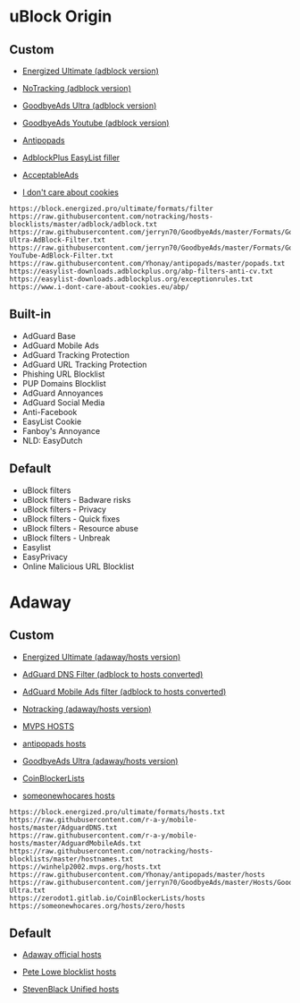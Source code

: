 # uBlock Origin

## Custom
- [Energized Ultimate (adblock version)](https://block.energized.pro/ultimate/formats/filter)

- [NoTracking (adblock version)](https://raw.githubusercontent.com/notracking/hosts-blocklists/master/adblock/adblock.txt)

- [GoodbyeAds Ultra (adblock version)](https://raw.githubusercontent.com/jerryn70/GoodbyeAds/master/Formats/GoodbyeAds-Ultra-AdBlock-Filter.txt)

- [GoodbyeAds Youtube (adblock version)](https://raw.githubusercontent.com/jerryn70/GoodbyeAds/master/Formats/GoodbyeAds-YouTube-AdBlock-Filter.txt)

- [Antipopads](https://raw.githubusercontent.com/Yhonay/antipopads/master/popads.txt)

- [AdblockPlus EasyList filler](https://easylist-downloads.adblockplus.org/abp-filters-anti-cv.txt)

- [AcceptableAds](https://easylist-downloads.adblockplus.org/exceptionrules.txt)

- [I don't care about cookies](https://www.i-dont-care-about-cookies.eu/abp/)

```
https://block.energized.pro/ultimate/formats/filter
https://raw.githubusercontent.com/notracking/hosts-blocklists/master/adblock/adblock.txt
https://raw.githubusercontent.com/jerryn70/GoodbyeAds/master/Formats/GoodbyeAds-Ultra-AdBlock-Filter.txt
https://raw.githubusercontent.com/jerryn70/GoodbyeAds/master/Formats/GoodbyeAds-YouTube-AdBlock-Filter.txt
https://raw.githubusercontent.com/Yhonay/antipopads/master/popads.txt
https://easylist-downloads.adblockplus.org/abp-filters-anti-cv.txt
https://easylist-downloads.adblockplus.org/exceptionrules.txt
https://www.i-dont-care-about-cookies.eu/abp/
```

## Built-in
- AdGuard Base
- AdGuard Mobile Ads
- AdGuard Tracking Protection
- AdGuard URL Tracking Protection
- Phishing URL Blocklist
- PUP Domains Blocklist
- AdGuard Annoyances
- AdGuard Social Media
- Anti-Facebook
- EasyList Cookie
- Fanboy's Annoyance
- NLD: EasyDutch

## Default
- uBlock filters
- uBlock filters - Badware risks
- uBlock filters - Privacy
- uBlock filters - Quick fixes
- uBlock filters - Resource abuse
- uBlock filters - Unbreak
- Easylist
- EasyPrivacy
- Online Malicious URL Blocklist

# Adaway

## Custom
- [Energized Ultimate (adaway/hosts version)](https://block.energized.pro/ultimate/formats/hosts.txt)

- [AdGuard DNS Filter (adblock to hosts converted)](https://raw.githubusercontent.com/r-a-y/mobile-hosts/master/AdguardDNS.txt)

- [AdGuard Mobile Ads filter (adblock to hosts converted)](https://raw.githubusercontent.com/r-a-y/mobile-hosts/master/AdguardMobileAds.txt)

- [Notracking (adaway/hosts version)](https://raw.githubusercontent.com/notracking/hosts-blocklists/master/hostnames.txt)

- [MVPS HOSTS](https://winhelp2002.mvps.org/hosts.txt)

- [antipopads hosts](https://raw.githubusercontent.com/Yhonay/antipopads/master/hosts)

- [GoodbyeAds Ultra (adaway/hosts version)](https://raw.githubusercontent.com/jerryn70/GoodbyeAds/master/Hosts/GoodbyeAds-Ultra.txt)

- [CoinBlockerLists](https://zerodot1.gitlab.io/CoinBlockerLists/hosts)

- [someonewhocares hosts](https://someonewhocares.org/hosts/zero/hosts)

```
https://block.energized.pro/ultimate/formats/hosts.txt
https://raw.githubusercontent.com/r-a-y/mobile-hosts/master/AdguardDNS.txt
https://raw.githubusercontent.com/r-a-y/mobile-hosts/master/AdguardMobileAds.txt
https://raw.githubusercontent.com/notracking/hosts-blocklists/master/hostnames.txt
https://winhelp2002.mvps.org/hosts.txt
https://raw.githubusercontent.com/Yhonay/antipopads/master/hosts
https://raw.githubusercontent.com/jerryn70/GoodbyeAds/master/Hosts/GoodbyeAds-Ultra.txt
https://zerodot1.gitlab.io/CoinBlockerLists/hosts
https://someonewhocares.org/hosts/zero/hosts
```

## Default
- [Adaway official hosts](https://adaway.org/hosts.txt)

- [Pete Lowe blocklist hosts](https://pgl.yoyo.org/adservers/serverlist.php?hostformat=hosts&showintro=0&mimetype=plaintext)

- [StevenBlack Unified hosts](https://raw.githubusercontent.com/StevenBlack/hosts/master/hosts)
